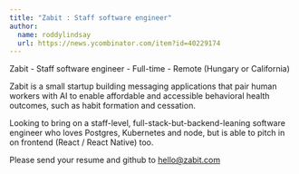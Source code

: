 ```yaml
---
title: "Zabit : Staff software engineer"
author:
  name: roddylindsay
  url: https://news.ycombinator.com/item?id=40229174
---
```

Zabit - Staff software engineer - Full-time - Remote (Hungary or California)

Zabit is a small startup building messaging applications that pair human workers with AI to enable affordable and accessible behavioral health outcomes, such as habit formation and cessation.

Looking to bring on a staff-level, full-stack-but-backend-leaning software engineer who loves Postgres, Kubernetes and node, but is able to pitch in on frontend (React &#x2F; React Native) too.

Please send your resume and github to hello@zabit.com
